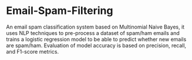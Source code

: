 # Email-Spam-Filtering
An email spam classification system based on Multinomial Naive Bayes, it uses NLP techniques to pre-process a dataset of spam/ham emails and trains a logistic regression model to be able to predict whether new emails are spam/ham. Evaluation of model accuracy is based on precision, recall, and F1-score metrics.
